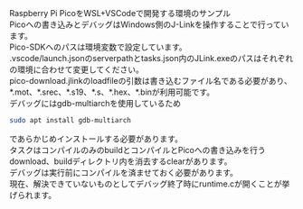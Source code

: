 Raspberry Pi PicoをWSL+VSCodeで開発する環境のサンプル\
Picoへの書き込みとデバッグはWindows側のJ-Linkを操作することで行っています。\
Pico-SDKへのパスは環境変数で設定しています。\
.vscode/launch.jsonのserverpathとtasks.json内のJLink.exeのパスはそれぞれの環境に合わせて変更してください。\
pico-download.jlinkのloadfileの引数は書き込むファイル名である必要があり、\*.mot、\*.srec、\*.s19、\*.s、\*.hex、\*.binが利用可能です。\
デバッグにはgdb-multiarchを使用しているため
````sh
sudo apt install gdb-multiarch
````
であらかじめインストールする必要があります。\
タスクはコンパイルのみのbuildとコンパイルとPicoへの書き込みを行うdownload、buildディレクトリ内を消去するclearがあります。\
デバッグは実行前にコンパイルを済ませておく必要があります。\
現在、解決できていないものとしてデバッグ終了時にruntime.cが開くことが挙げられます。
